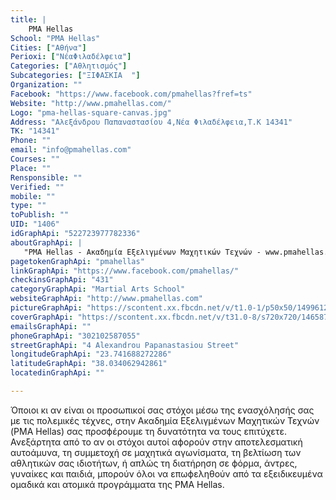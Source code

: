 ```yaml
---
title: |
    PMA Hellas
School: "PMA Hellas"
Cities: ["Αθήνα"]
Perioxi: ["ΝέαΦιλαδέλφεια"]
Categories: ["Αθλητισμός"]
Subcategories: ["ΞΙΦΑΣΚΙΑ  "]
Organization: ""
Facebook: "https://www.facebook.com/pmahellas?fref=ts"
Website: "http://www.pmahellas.com/"
Logo: "pma-hellas-square-canvas.jpg"
Address: "Αλεξάνδρου Παπαναστασίου 4,Νέα Φιλαδέλφεια,Τ.Κ 14341"
TK: "14341"
Phone: ""
email: "info@pmahellas.com"
Courses: ""
Place: ""
Rensponsible: ""
Verified: ""
mobile: ""
type: ""
toPublish: ""
UID: "1406"
idGraphApi: "522723977782336"
aboutGraphApi: | 
   "PMA Hellas - Ακαδημία Εξελιγμένων Μαχητικών Τεχνών - www.pmahellas.com"
pagetokenGraphApi: "pmahellas"
linkGraphApi: "https://www.facebook.com/pmahellas/"
checkinsGraphApi: "431"
categoryGraphApi: "Martial Arts School"
websiteGraphApi: "http://www.pmahellas.com"
pictureGraphApi: "https://scontent.xx.fbcdn.net/v/t1.0-1/p50x50/1499612_590221991032534_984784438_n.png?oh=bc9a9ef855b1f6e6fa48605bfd61d8f8&amp;oe=5B3578CD"
coverGraphApi: "https://scontent.xx.fbcdn.net/v/t31.0-8/s720x720/1465874_725079464213452_1571998055856167190_o.jpg?oh=b49d74c1bfc4c2e4ad72cd13dc56a875&amp;oe=5B03EC56"
emailsGraphApi: ""
phoneGraphApi: "302102587055"
streetGraphApi: "4 Alexandrou Papanastasiou Street"
longitudeGraphApi: "23.741688272286"
latitudeGraphApi: "38.034062942861"
locatedinGraphApi: ""

---
```


Όποιοι κι αν είναι οι προσωπικοί σας στόχοι μέσω της ενασχόλησής σας με τις πολεμικές τέχνες, στην Ακαδημία Εξελιγμένων Μαχητικών Τεχνών (PMA Hellas) σας προσϕέρουμε τη δυνατότητα να τους επιτύχετε. Ανεξάρτητα από το αν οι στόχοι αυτοί αϕορούν στην αποτελεσματική αυτοάμυνα, τη συμμετοχή σε μαχητικά αγωνίσματα, τη βελτίωση των αθλητικών σας ιδιοτήτων, ή απλώς τη διατήρηση σε ϕόρμα, άντρες, γυναίκες και παιδιά, μπορούν όλοι να επωϕεληθούν από τα εξειδικευμένα ομαδικά και ατομικά προγράμματα της PMA Hellas.

